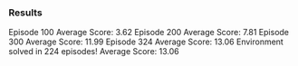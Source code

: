 

### Results

Episode 100	Average Score: 3.62
Episode 200	Average Score: 7.81
Episode 300	Average Score: 11.99
Episode 324	Average Score: 13.06
Environment solved in 224 episodes!	Average Score: 13.06

